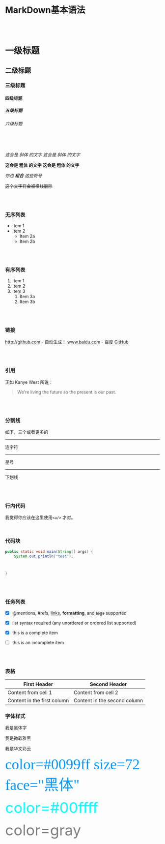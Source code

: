 # MarkDown基本语法

<br/>
<br/>

# 一级标题
## 二级标题
### 三级标题
#### 四级标题
##### 五级标题
###### 六级标题

<br/>
<br/>

*这会是 斜体 的文字*
_这会是 斜体 的文字_

**这会是 粗体 的文字**
__这会是 粗体 的文字__

_你也 **组合** 这些符号_

~~这个文字将会被横线删除~~

<br/>
<br/>

### 无序列表

* Item 1
* Item 2
  * Item 2a
  * Item 2b

<br/>
<br/>

### 有序列表

1. Item 1
1. Item 2
1. Item 3
   1. Item 3a
   1. Item 3b

<br/>
<br/>

### 链接

http://github.com - 自动生成！
www.baidu.com - 百度
[GitHub](http://github.com)

<br/>
<br/>

### 引用

正如 Kanye West 所说：

> We're living the future so
> the present is our past.

<br/>
<br/>

### 分割线

如下，三个或者更多的

---

连字符

***
 星号

___

下划线

<br/>
<br/>

### 行内代码

我觉得你应该在这里使用`<a/>` 才对。

<br>

### 代码块

``` java {.line-numbers, .highlight=2-4}
public static void main(String[] args) {
    System.out.println("test");



}

```

<br/>

<br/>

### 任务列表

- [x] @mentions, #refs, [links](), **formatting**, 
and ~~tags~~ supported

- [x] list syntax required (any unordered or ordered list supported)
- [x] this is a complete item
- [ ] this is an incomplete item

<br/>
<br/>

### 表格

| First Header                | Second Header                |
|-----------------------------|------------------------------|
| Content from cell 1         | Content from cell 2          |
| Content in the first column | Content in the second column |

### 字体样式

<font face="黑体">我是黑体字</font>

<font face="微软雅黑">我是微软雅黑</font>

<font face="STCAIYUN">我是华文彩云</font>

<font color=#0099ff size=7 face="黑体">color=#0099ff size=72 face="黑体"</font>

<font color=#00ffff size=72>color=#00ffff</font>

<font color=gray size=72>color=gray</font>

